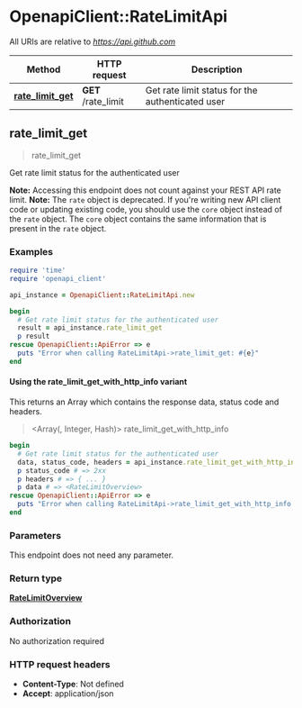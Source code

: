 # OpenapiClient::RateLimitApi

All URIs are relative to *https://api.github.com*

| Method | HTTP request | Description |
| ------ | ------------ | ----------- |
| [**rate_limit_get**](RateLimitApi.md#rate_limit_get) | **GET** /rate_limit | Get rate limit status for the authenticated user |


## rate_limit_get

> <RateLimitOverview> rate_limit_get

Get rate limit status for the authenticated user

**Note:** Accessing this endpoint does not count against your REST API rate limit.  **Note:** The `rate` object is deprecated. If you're writing new API client code or updating existing code, you should use the `core` object instead of the `rate` object. The `core` object contains the same information that is present in the `rate` object.

### Examples

```ruby
require 'time'
require 'openapi_client'

api_instance = OpenapiClient::RateLimitApi.new

begin
  # Get rate limit status for the authenticated user
  result = api_instance.rate_limit_get
  p result
rescue OpenapiClient::ApiError => e
  puts "Error when calling RateLimitApi->rate_limit_get: #{e}"
end
```

#### Using the rate_limit_get_with_http_info variant

This returns an Array which contains the response data, status code and headers.

> <Array(<RateLimitOverview>, Integer, Hash)> rate_limit_get_with_http_info

```ruby
begin
  # Get rate limit status for the authenticated user
  data, status_code, headers = api_instance.rate_limit_get_with_http_info
  p status_code # => 2xx
  p headers # => { ... }
  p data # => <RateLimitOverview>
rescue OpenapiClient::ApiError => e
  puts "Error when calling RateLimitApi->rate_limit_get_with_http_info: #{e}"
end
```

### Parameters

This endpoint does not need any parameter.

### Return type

[**RateLimitOverview**](RateLimitOverview.md)

### Authorization

No authorization required

### HTTP request headers

- **Content-Type**: Not defined
- **Accept**: application/json

